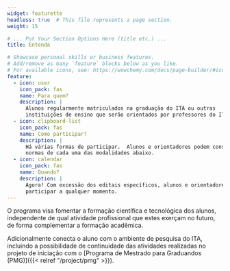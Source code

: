 ```yaml
---
widget: featurette
headless: true  # This file represents a page section.
weight: 15

# ... Put Your Section Options Here (title etc.) ...
title: Entenda

# Showcase personal skills or business features.
# Add/remove as many `feature` blocks below as you like.
# For available icons, see: https://wowchemy.com/docs/page-builder/#icons
feature:
  - icon: user
    icon_pack: fas
    name: Para quem?
    description: |
      Alunos regularmente matriculados na graduação do ITA ou outras
      instituições de ensino que serão orientados por professores do ITA.
  - icon: clipboard-list
    icon_pack: fas
    name: Como participar?
    description: |
      Há várias formas de participar.  Alunos e orientadores podem consultar as
      normas de cada uma das modalidades abaixo.
  - icon: calendar
    icon_pack: fas
    name: Quando?
    description: |
      Agora! Com excessão dos editais específicos, alunos e orientadores podem
      participar a qualquer momento.
---
```


O programa visa fomentar a formação científica e tecnológica dos alunos,
independente de qual atividade profissional que estes exerçam no futuro, de
forma complementar a formação acadêmica.

Adicionalmente conecta o aluno com o ambiente de pesquisa do ITA, incluindo
a possibilidade de continuidade das atividades realizadas no projeto de
iniciação com o [Programa de Mestrado para Graduandos
(PMG)]({{< relref "/project/pmg" >}}).
